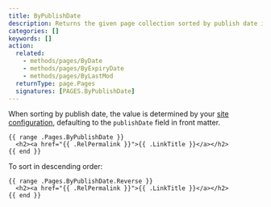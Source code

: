 ```yaml
---
title: ByPublishDate
description: Returns the given page collection sorted by publish date in ascending order.
categories: []
keywords: []
action:
  related:
    - methods/pages/ByDate
    - methods/pages/ByExpiryDate
    - methods/pages/ByLastMod
  returnType: page.Pages
  signatures: [PAGES.ByPublishDate]
---
```


When sorting by publish date, the value is determined by your [site configuration], defaulting to the `publishDate` field in front matter.

[site configuration]: /getting-started/configuration/#configure-dates

```go-html-template
{{ range .Pages.ByPublishDate }}
  <h2><a href="{{ .RelPermalink }}">{{ .LinkTitle }}</a></h2>
{{ end }}
```

To sort in descending order:

```go-html-template
{{ range .Pages.ByPublishDate.Reverse }}
  <h2><a href="{{ .RelPermalink }}">{{ .LinkTitle }}</a></h2>
{{ end }}
```
